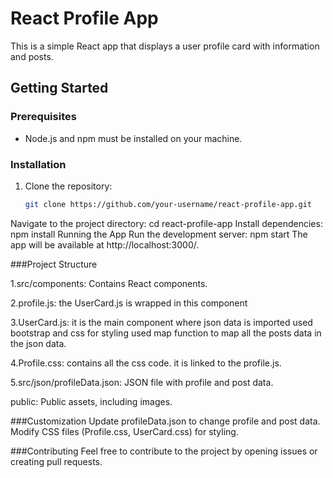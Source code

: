 # React Profile App

This is a simple React app that displays a user profile card with information and posts.

## Getting Started

### Prerequisites

- Node.js and npm must be installed on your machine.

### Installation

1. Clone the repository:

   ```bash
   git clone https://github.com/your-username/react-profile-app.git
Navigate to the project directory:
   cd react-profile-app
Install dependencies:
   npm install
Running the App
Run the development server: npm start
The app will be available at http://localhost:3000/.

###Project Structure

1.src/components: Contains React components.

2.profile.js: the UserCard.js is wrapped in this component

3.UserCard.js: it is the main component where json data is imported used bootstrap and css for styling
             used map function to map all the posts data in the json data.
             
4.Profile.css: contains all the css code. it is linked to the profile.js.

5.src/json/profileData.json: JSON file with profile and post data.

public: Public assets, including images.

###Customization
Update profileData.json to change profile and post data.
Modify CSS files (Profile.css, UserCard.css) for styling.

###Contributing
Feel free to contribute to the project by opening issues or creating pull requests.
